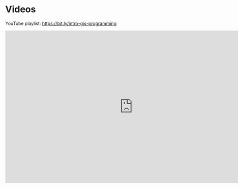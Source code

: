 # Videos

YouTube playlist: <https://bit.ly/intro-gis-programming>

<iframe width="800" height="480" src="https://www.youtube.com/embed/videoseries?si=FdG82kU5YHBqGsIc&amp;list=PLAxJ4-o7ZoPfb18kNe2luWX9xKg1233i9" title="YouTube video player" frameborder="0" allow="accelerometer; autoplay; clipboard-write; encrypted-media; gyroscope; picture-in-picture; web-share" referrerpolicy="strict-origin-when-cross-origin" allowfullscreen></iframe>
